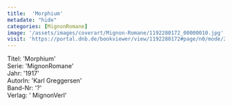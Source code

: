 ```yaml
---
title:  'Morphium'
metadate: "hide"
categories: [MignonRomane]
image: '/assets/images/coverart/Mignon-Romane/1192280172_00000010.jpg'
visit: 'https://portal.dnb.de/bookviewer/view/1192280172#page/n0/mode/2up'
---
```

Titel: 'Morphium' <br>
Serie: 'MignonRomane' <br>
Jahr: '1917' <br>
AutorIn: 'Karl Greggersen' <br>
Band-Nr: '?' <br>
Verlag: ' MignonVerl'